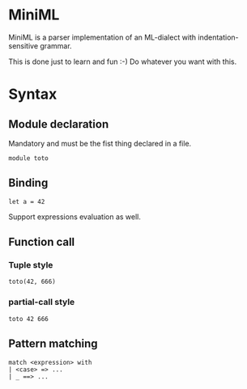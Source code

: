 # MiniML

MiniML is a parser implementation of an ML-dialect with indentation-sensitive grammar.

This is done just to learn and fun :-) Do whatever you want with this.

# Syntax

## Module declaration
Mandatory and must be the fist thing declared in a file.

```
module toto
```

## Binding

```
let a = 42
```
Support expressions evaluation as well.

## Function call

### Tuple style
```
toto(42, 666)
```

### partial-call style
```
toto 42 666
```

## Pattern matching
```
match <expression> with
| <case> => ...
| _ ==> ...
```
